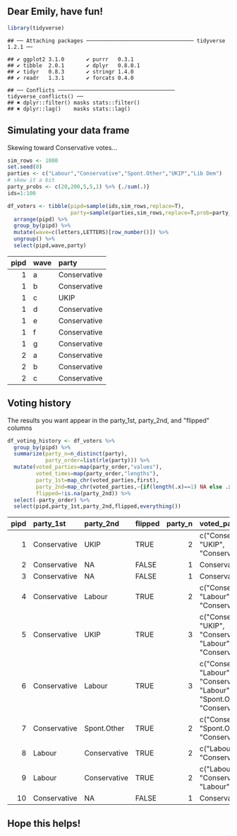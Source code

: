 
<!-- README.md is generated from README.Rmd. Please edit that file -->
Dear Emily, have fun!
---------------------

``` r
library(tidyverse)
```

    ## ── Attaching packages ────────────────────────────────── tidyverse 1.2.1 ──

    ## ✔ ggplot2 3.1.0       ✔ purrr   0.3.1  
    ## ✔ tibble  2.0.1       ✔ dplyr   0.8.0.1
    ## ✔ tidyr   0.8.3       ✔ stringr 1.4.0  
    ## ✔ readr   1.3.1       ✔ forcats 0.4.0

    ## ── Conflicts ───────────────────────────────────── tidyverse_conflicts() ──
    ## ✖ dplyr::filter() masks stats::filter()
    ## ✖ dplyr::lag()    masks stats::lag()

Simulating your data frame
--------------------------

Skewing toward Conservative votes...

``` r
sim_rows <- 1000
set.seed(0)
parties <- c("Labour","Conservative","Spont.Other","UKIP","Lib Dem")
# skew it a bit
party_probs <- c(20,200,5,5,1) %>% {./sum(.)}
ids=1:100

df_voters <- tibble(pipd=sample(ids,sim_rows,replace=T),
                    party=sample(parties,sim_rows,replace=T,prob=party_probs)) %>%
  arrange(pipd) %>%
  group_by(pipd) %>%
  mutate(wave=c(letters,LETTERS)[row_number()]) %>%
  ungroup() %>%
  select(pipd,wave,party)
```

|  pipd| wave | party        |
|-----:|:-----|:-------------|
|     1| a    | Conservative |
|     1| b    | Conservative |
|     1| c    | UKIP         |
|     1| d    | Conservative |
|     1| e    | Conservative |
|     1| f    | Conservative |
|     1| g    | Conservative |
|     2| a    | Conservative |
|     2| b    | Conservative |
|     2| c    | Conservative |

Voting history
--------------

The results you want appear in the party\_1st, party\_2nd, and "flipped" columns

``` r
df_voting_history <- df_voters %>%
  group_by(pipd) %>%
  summarize(party_n=n_distinct(party),
            party_order=list(rle(party))) %>%
  mutate(voted_parties=map(party_order,"values"),
         voted_times=map(party_order,"lengths"),
         party_1st=map_chr(voted_parties,first),
         party_2nd=map_chr(voted_parties,~{if(length(.x)==1) NA else .x[2]}),
         flipped=!is.na(party_2nd)) %>%
  select(-party_order) %>%
  select(pipd,party_1st,party_2nd,flipped,everything())
```

|  pipd| party\_1st   | party\_2nd   | flipped |  party\_n| voted\_parties                                                                       | voted\_times        |
|-----:|:-------------|:-------------|:--------|---------:|:-------------------------------------------------------------------------------------|:--------------------|
|     1| Conservative | UKIP         | TRUE    |         2| c("Conservative", "UKIP", "Conservative")                                            | c(2, 1, 4)          |
|     2| Conservative | NA           | FALSE   |         1| Conservative                                                                         | 9                   |
|     3| Conservative | NA           | FALSE   |         1| Conservative                                                                         | 8                   |
|     4| Conservative | Labour       | TRUE    |         2| c("Conservative", "Labour", "Conservative")                                          | c(7, 1, 3)          |
|     5| Conservative | UKIP         | TRUE    |         3| c("Conservative", "UKIP", "Conservative", "Labour", "Conservative")                  | c(4, 1, 1, 1, 1)    |
|     6| Conservative | Labour       | TRUE    |         3| c("Conservative", "Labour", "Conservative", "Labour", "Spont.Other", "Conservative") | c(2, 1, 2, 1, 1, 6) |
|     7| Conservative | Spont.Other  | TRUE    |         2| c("Conservative", "Spont.Other", "Conservative")                                     | c(1, 1, 11)         |
|     8| Labour       | Conservative | TRUE    |         2| c("Labour", "Conservative")                                                          | c(1, 12)            |
|     9| Labour       | Conservative | TRUE    |         2| c("Labour", "Conservative", "Labour")                                                | c(1, 4, 1)          |
|    10| Conservative | NA           | FALSE   |         1| Conservative                                                                         | 8                   |

Hope this helps!
----------------
